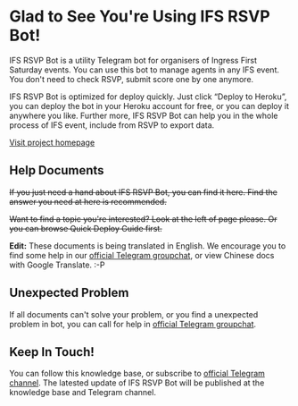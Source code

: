 # Glad to See You're Using IFS RSVP Bot!
IFS RSVP Bot is a utility Telegram bot for organisers of Ingress First Saturday events. You can use this bot to manage agents in any IFS event. You don't need to check RSVP, submit score one by one anymore.

IFS RSVP Bot is optimized for deploy quickly. Just click “Deploy to Heroku”, you can deploy the bot in your Heroku account for free, or you can deploy it anywhere you like. Further more, IFS RSVP Bot can help you in the whole process of IFS event, include from RSVP to export data.

[Visit project homepage](https://github.com/Astrian/IFS-RSVP-Bot/)

## Help Documents
~~If you just need a hand about IFS RSVP Bot, you can find it here. Find the answer you need at here is recommended.~~

~~Want to find a topic you're interested? Look at the left of page please. Or you can browse Quick Deploy Guide first.~~

**Edit:** These documents is being translated in English. We encourage you to find some help in our [official Telegram groupchat](https://t.me/joinchat/A0P0mxHipaEeJ-4vzKgTuQ), or view Chinese docs with Google Translate. :-P

## Unexpected Problem
If all documents can't solve your problem, or you find a unexpected problem in bot, you can call for help in [official Telegram groupchat](https://t.me/joinchat/A0P0mxHipaEeJ-4vzKgTuQ).

## Keep In Touch!
You can follow this knowledge base, or subscribe to [official Telegram channel](https://t.me/ifsrsvpbot). The latested update of IFS RSVP Bot will be published at the knowledge base and Telegram channel.